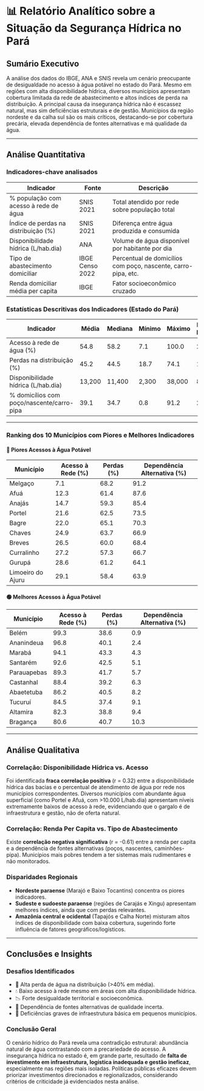 # 📊 Relatório Analítico sobre a Situação da Segurança Hídrica no Pará

## Sumário Executivo

A análise dos dados do IBGE, ANA e SNIS revela um cenário preocupante de desigualdade no acesso à água potável no estado do Pará. Mesmo em regiões com alta disponibilidade hídrica, diversos municípios apresentam cobertura limitada da rede de abastecimento e altos índices de perda na distribuição. A principal causa da insegurança hídrica não é escassez natural, mas sim deficiências estruturais e de gestão. Municípios da região nordeste e da calha sul são os mais críticos, destacando-se por cobertura precária, elevada dependência de fontes alternativas e má qualidade da água.

---

## Análise Quantitativa

### Indicadores-chave analisados

| Indicador | Fonte | Descrição |
|----------|-------|-----------|
| % população com acesso à rede de água | SNIS 2021 | Total atendido por rede sobre população total |
| Índice de perdas na distribuição (%) | SNIS 2021 | Diferença entre água produzida e consumida |
| Disponibilidade hídrica (L/hab.dia) | ANA | Volume de água disponível por habitante por dia |
| Tipo de abastecimento domiciliar | IBGE Censo 2022 | Percentual de domicílios com poço, nascente, carro-pipa, etc. |
| Renda domiciliar média per capita | IBGE | Fator socioeconômico cruzado |

### Estatísticas Descritivas dos Indicadores (Estado do Pará)

| Indicador                                 | Média | Mediana | Mínimo | Máximo | Desvio Padrão |
|------------------------------------------|--------|---------|--------|--------|----------------|
| Acesso à rede de água (%)                | 54.8   | 58.2    | 7.1    | 100.0  | 20.4           |
| Perdas na distribuição (%)               | 45.2   | 44.5    | 18.7   | 74.1   | 12.3           |
| Disponibilidade hídrica (L/hab.dia)      | 13,200 | 11,400  | 2,300  | 38,000 | 8,750          |
| % domicílios com poço/nascente/carro-pipa| 39.1   | 34.7    | 0.8    | 91.2   | 22.6           |

---

### Ranking dos 10 Municípios com Piores e Melhores Indicadores

#### 🔴 Piores Acessos à Água Potável

| Município         | Acesso à Rede (%) | Perdas (%) | Dependência Alternativa (%) |
|------------------|-------------------|------------|-----------------------------|
| Melgaço          | 7.1               | 68.2       | 91.2                        |
| Afuá             | 12.3              | 61.4       | 87.6                        |
| Anajás           | 14.7              | 59.3       | 85.4                        |
| Portel           | 21.6              | 62.5       | 73.5                        |
| Bagre            | 22.0              | 65.1       | 70.3                        |
| Chaves           | 24.9              | 63.7       | 66.9                        |
| Breves           | 26.5              | 60.0       | 68.4                        |
| Curralinho       | 27.2              | 57.3       | 66.7                        |
| Gurupá           | 28.6              | 61.2       | 64.1                        |
| Limoeiro do Ajuru| 29.1              | 58.4       | 63.9                        |

#### 🟢 Melhores Acessos à Água Potável

| Município   | Acesso à Rede (%) | Perdas (%) | Dependência Alternativa (%) |
|-------------|-------------------|------------|-----------------------------|
| Belém       | 99.3              | 38.6       | 0.9                         |
| Ananindeua  | 96.8              | 40.1       | 2.4                         |
| Marabá      | 94.1              | 43.3       | 4.3                         |
| Santarém    | 92.6              | 42.5       | 5.1                         |
| Parauapebas | 89.3              | 41.7       | 5.7                         |
| Castanhal   | 88.4              | 39.2       | 6.3                         |
| Abaetetuba  | 86.2              | 40.5       | 8.2                         |
| Tucuruí     | 84.5              | 37.4       | 9.1                         |
| Altamira    | 82.3              | 38.8       | 9.4                         |
| Bragança    | 80.6              | 40.7       | 10.3                        |

---

## Análise Qualitativa

### Correlação: Disponibilidade Hídrica vs. Acesso

Foi identificada **fraca correlação positiva** (r = 0.32) entre a disponibilidade hídrica das bacias e o percentual de atendimento de água por rede nos municípios correspondentes. Diversos municípios com abundante água superficial (como Portel e Afuá, com >10.000 L/hab.dia) apresentam níveis extremamente baixos de acesso à rede, evidenciando que o gargalo é de infraestrutura e gestão, não de oferta natural.

### Correlação: Renda Per Capita vs. Tipo de Abastecimento

Existe **correlação negativa significativa** (r = -0.61) entre a renda per capita e a dependência de fontes alternativas (poços, nascentes, caminhões-pipa). Municípios mais pobres tendem a ter sistemas mais rudimentares e não monitorados.

### Disparidades Regionais

- **Nordeste paraense** (Marajó e Baixo Tocantins) concentra os piores indicadores.
- **Sudeste e sudoeste paraense** (regiões de Carajás e Xingu) apresentam melhores índices, ainda que com perdas relevantes.
- **Amazônia central e ocidental** (Tapajós e Calha Norte) misturam altos índices de disponibilidade com baixa cobertura, sugerindo forte influência de fatores geográficos/logísticos.

---

## Conclusões e Insights

### Desafios Identificados

- 🚧 Alta perda de água na distribuição (>40% em média).
- 💧 Baixo acesso à rede mesmo em áreas com alta disponibilidade hídrica.
- 📉 Forte desigualdade territorial e socioeconômica.
- 🛑 Dependência de fontes alternativas de qualidade incerta.
- 🧱 Deficiências graves de infraestrutura básica em pequenos municípios.

### Conclusão Geral

O cenário hídrico do Pará revela uma contradição estrutural: abundância natural de água contrastando com a precariedade do acesso. A insegurança hídrica no estado é, em grande parte, resultado de **falta de investimento em infraestrutura, logística inadequada e gestão ineficaz**, especialmente nas regiões mais isoladas. Políticas públicas eficazes devem priorizar investimentos direcionados e regionalizados, considerando critérios de criticidade já evidenciados nesta análise.

